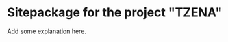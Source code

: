 Sitepackage for the project "TZENA"
==============================================================

Add some explanation here.
